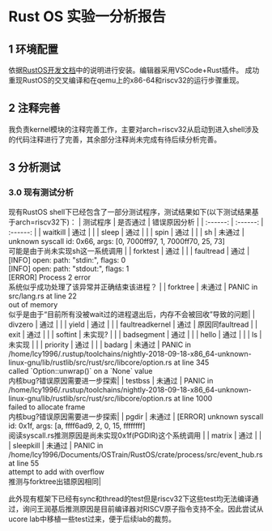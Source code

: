 # Rust OS 实验一分析报告
## 1 环境配置
依据[RustOS开发文档](https://rucore.gitbook.io/rust-os-docs/kai-fa-huan-jing-pei-zhi)中的说明进行安装。编辑器采用VSCode+Rust插件。
成功重现RustOS的交叉编译和在qemu上的x86-64和riscv32的运行步骤重现。

## 2 注释完善
我负责kernel模块的注释完善工作，主要对arch=riscv32从启动到进入shell涉及的代码注释进行了完善，其余部分注释尚未完成有待后续分析完善。

## 3 分析测试
### 3.0 现有测试分析
现有RustOS shell下已经包含了一部分测试程序，测试结果如下(以下测试结果基于arch=riscv32下)：
| 测试程序 | 是否通过 | 错误原因分析 |
| :------: | :------: | :------: |
| waitkill | 通过 |  |
| sleep | 通过 |  |
| spin | 通过 |  |
| sh | 未通过 | unknown syscall id: 0x66, args: [0, 7000ff97, 1, 7000ff70, 25, 73] <br> 可能是由于尚未实现sh这一系统调用 |
| forktest | 通过 |  |
| faultread | 通过 | [INFO] open: path: "stdin:", flags: 0 <br>[INFO] open: path: "stdout:", flags: 1 <br>[ERROR] Process 2 error <br> 系统似乎成功处理了该异常并正确结束该进程？ |
| forktree | 未通过 | PANIC in src/lang.rs at line 22 <br>out of memory<br>似乎是由于“目前所有没被wait过的进程退出后，内存不会被回收”导致的问题|
| divzero | 通过 | |
| yield | 通过 | |
| faultreadkernel | 通过 | 原因同faultread |
| exit | 通过 | |
| softint | 未实现? | |
| badsegment | 通过 | |
| hello | 通过 | |
| ls | 未实现 | |
| priority | 通过 | |
| badarg | 未通过 | PANIC in /home/lcy1996/.rustup/toolchains/nightly-2018-09-18-x86_64-unknown-linux-gnu/lib/rustlib/src/rust/src/libcore/option.rs at line 345 <br> called \`Option::unwrap()\` on a \`None\` value <br> 内核bug?错误原因需要进一步探索|
| testbss | 未通过 | PANIC in /home/lcy1996/.rustup/toolchains/nightly-2018-09-18-x86_64-unknown-linux-gnu/lib/rustlib/src/rust/src/libcore/option.rs at line 1000<br>failed to allocate frame <br>内核bug?错误原因需要进一步探索|
| pgdir | 未通过 | [ERROR] unknown syscall id: 0x1f, args: [a, ffff6ad9, 2, 0, 15, ffffffff] <br> 阅读syscall.rs推测原因是尚未实现0x1f(PGDIR)这个系统调用 |
| matrix | 通过 | |
| sleepkill | 未通过 | PANIC in /home/lcy1996/Documents/OSTrain/RustOS/crate/process/src/event_hub.rs at line 55 <br>    attempt to add with overflow <br> 推测与forktree出错原因相同|

此外现有框架下已经有sync和thread的test但是riscv32下这些test均无法编译通过，询问王润基后推测原因是目前编译器对RISCV原子指令支持不全。因此尝试从ucore lab中移植一些test过来，便于后续lab的裁剪。


